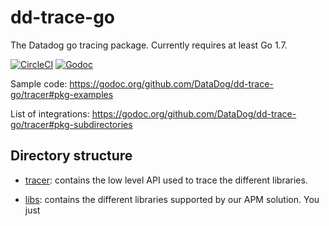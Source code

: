# dd-trace-go

The Datadog go tracing package. Currently requires at least Go 1.7.

[![CircleCI](https://circleci.com/gh/DataDog/dd-trace-go/tree/master.svg?style=svg)](https://circleci.com/gh/DataDog/dd-trace-go/tree/master)
[![Godoc](http://img.shields.io/badge/godoc-reference-blue.svg?style=flat)](https://godoc.org/github.com/DataDog/dd-trace-go/tracer)

Sample code: https://godoc.org/github.com/DataDog/dd-trace-go/tracer#pkg-examples

List of integrations: https://godoc.org/github.com/DataDog/dd-trace-go/tracer#pkg-subdirectories

## Directory structure

- [tracer](https://github.com/DataDog/dd-trace-go/tree/gabin/contributions/tracer): contains the low level API used to trace the different libraries.

- [libs](https://github.com/DataDog/dd-trace-go/tree/gabin/contributions/libs): contains the different libraries supported by our APM solution. You just 
